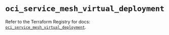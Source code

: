 # `oci_service_mesh_virtual_deployment`

Refer to the Terraform Registry for docs: [`oci_service_mesh_virtual_deployment`](https://registry.terraform.io/providers/oracle/oci/6.18.0/docs/resources/service_mesh_virtual_deployment).
